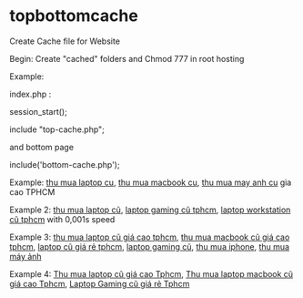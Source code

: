 # topbottomcache
Create Cache file for Website

Begin: Create "cached" folders and Chmod 777 in root hosting

Example:

index.php :

session_start();

include "top-cache.php";

and bottom page

include('bottom-cache.php');

Example: <a href="http://muabanlaptopcuhcm.com/thu-mua-laptop-cu/">thu mua laptop cu</a>, <a href="http://muabanlaptopcuhcm.com/thu-mua-macbook/">thu mua macbook cu</a>, <a href="http://muabanlaptopcuhcm.com/thu-mua-may-anh/">thu mua may anh cu</a> gia cao TPHCM

Example 2: <a href="http://muabanlaptopcuhcm.com/thu-mua-laptop-cu/">thu mua laptop cũ</a>, <a href="http://muabanlaptopcuhcm.com/laptop-gaming-cu/">laptop gaming cũ tphcm</a>, <a href="http://muabanlaptopcuhcm.com/laptop-do-hoa-may-tram-workstation/">laptop workstation cũ tphcm</a> with 0,001s speed

Example 3: <a href="http://muabanlaptopcuhcm.com/thu-mua-laptop-cu/">thu mua laptop cũ giá cao tphcm</a>, <a href="http://muabanlaptopcuhcm.com/thu-mua-macbook/">thu mua macbook cũ giá cao tphcm</a>, <a href="http://muabanlaptopcuhcm.com">laptop cũ giá rẻ tphcm</a>, <a href="http://muabanlaptopcuhcm.com/laptop-gaming-cu/">laptop gaming cũ</a>, <a href="http://muabanlaptopcuhcm.com/thu-mua-iphone-ipad-cu/">thu mua iphone</a>, <a href="http://muabanlaptopcuhcm.com/thu-mua-may-anh/">thu mua máy ảnh</a>

Example 4: <a href="https://www.facebook.com/congtythumualaptopcugiacaotphcm/">Thu mua laptop cũ giá cao Tphcm</a>, <a href="http://thumualaptopcu24h.com">Thu mua laptop macbook cũ giá cao Tphcm</a>, <a href="https://laptoptitan.vn/laptop-gaming-cu-hcm/">Laptop Gaming cũ giá rẻ Tphcm</a>
